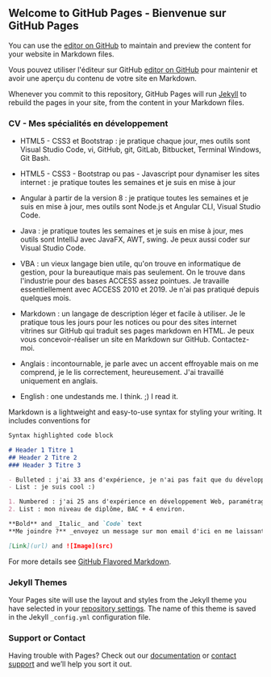 ## Welcome to GitHub Pages - Bienvenue sur GitHub Pages

You can use the [editor on GitHub](https://github.com/vdval/CetoineVolante/edit/gh-pages/index.md) to maintain and preview the content for your website in Markdown files.

Vous pouvez utiliser l'éditeur sur GitHub [editor on GitHub](https://github.com/vdval/CetoineVolante/edit/gh-pages/index.md) pour maintenir et avoir une aperçu du contenu de votre site en Markdown.

Whenever you commit to this repository, GitHub Pages will run [Jekyll](https://jekyllrb.com/) to rebuild the pages in your site, from the content in your Markdown files.

### CV - Mes spécialités en développement

- HTML5 - CSS3 et Bootstrap : je pratique chaque jour, mes outils sont Visual Studio Code, vi, GitHub, git, GitLab, Bitbucket, Terminal Windows, Git Bash.
- HTML5 - CSS3 - Bootstrap ou pas - Javascript pour dynamiser les sites internet : je pratique toutes les semaines et je suis en mise à jour
- Angular à partir de la version 8 : je pratique toutes les semaines et je suis en mise à jour, mes outils sont Node.js et Angular CLI, Visual Studio Code.
- Java : je pratique toutes les semaines et je suis en mise à jour, mes outils sont IntelliJ avec JavaFX, AWT, swing. Je peux aussi coder sur Visual Studio Code.

- VBA : un vieux langage bien utile, qu'on trouve en informatique de gestion, pour la bureautique mais pas seulement. On le trouve dans l'industrie pour des bases ACCESS assez pointues. Je travaille essentiellement avec ACCESS 2010 et 2019. Je n'ai pas pratiqué depuis quelques mois.

- Markdown : un langage de description léger et facile à utiliser. Je le pratique tous les jours pour les notices ou pour des sites internet vitrines sur GitHub qui traduit ses pages markdown en HTML. Je peux vous concevoir-réaliser un site en Markdown sur GitHub. Contactez-moi.

- Anglais : incontournable, je parle avec un accent effroyable mais on me comprend, je le lis correctement, heureusement. J'ai travaillé uniquement en anglais.
- English : one undestands me. I think. ;) I read it.

Markdown is a lightweight and easy-to-use syntax for styling your writing. It includes conventions for

```markdown
Syntax highlighted code block

# Header 1 Titre 1
## Header 2 Titre 2
### Header 3 Titre 3

- Bulleted : j'ai 33 ans d'expérience, je n'ai pas fait que du développement mais j'y reviens toujours.
- List : je suis cool :)

1. Numbered : j'ai 25 ans d'expérience en développement Web, paramétrage CMS et autres sur le net. Ce que je préfère ? La technique.
2. List : mon niveau de diplôme, BAC + 4 environ. 

**Bold** and _Italic_ and `Code` text
**Me joindre ?** _envoyez un message sur mon email d'ici en me laissant vos coordonnées_ `Je vous recontacterai, n'oubliez pas de me laisser votre Email`

[Link](url) and ![Image](src)
```

For more details see [GitHub Flavored Markdown](https://guides.github.com/features/mastering-markdown/).

### Jekyll Themes

Your Pages site will use the layout and styles from the Jekyll theme you have selected in your [repository settings](https://github.com/vdval/CetoineVolante/settings). The name of this theme is saved in the Jekyll `_config.yml` configuration file.

### Support or Contact

Having trouble with Pages? Check out our [documentation](https://docs.github.com/categories/github-pages-basics/) or [contact support](https://support.github.com/contact) and we’ll help you sort it out.

